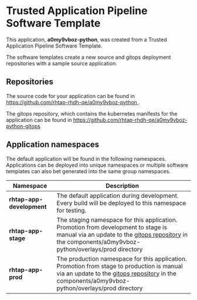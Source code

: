 # Trusted Application Pipeline Software Template

This application, **a0my9vboz-python**, was created from a Trusted Application Pipeline Software Template.

The software templates create a new source and gitops deployment repositories with a sample source application. 

## Repositories

The source code for your application can be found in [https://github.com/rhtap-rhdh-qe/a0my9vboz-python ](https://github.com/rhtap-rhdh-qe/a0my9vboz-python ).
 
The gitops repository, which contains the kubernetes manifests for the application can be found in 
[https://github.com/rhtap-rhdh-qe/a0my9vboz-python-gitops ](https://github.com/rhtap-rhdh-qe/a0my9vboz-python-gitops ) 

## Application namespaces 

The default application will be found in the following namespaces. Applications can be deployed into unique namespaces or multiple software templates can also bet generated into the same group namespaces.  

|  Namespace   |  Description   |  
| -------- | -------- |   
| **rhtap-app-development** | The default application during development. Every build will be deployed to this namespace for testing. | 
| **rhtap-app-stage** | The staging namespace for this application. Promotion from development to stage is manual via an update to the [gitops repository](https://github.com/rhtap-rhdh-qe/a0my9vboz-python-gitops ) in the components/a0my9vboz-python/overlays/prod directory |  
| **rhtap-app-prod** | The production namespace for this application. Promotion from stage to production is manual via an update to the [gitops repository](https://github.com/rhtap-rhdh-qe/a0my9vboz-python-gitops ) in the components/a0my9vboz-python/overlays/prod directory | 